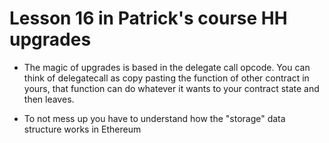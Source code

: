 # Lesson 16 in Patrick's course HH upgrades

- The magic of upgrades is based in the delegate call opcode. You can think of delegatecall as copy pasting the function of other contract in yours, that function can do whatever it wants to your contract state and then leaves.

- To not mess up you have to understand how the "storage" data structure works in Ethereum
